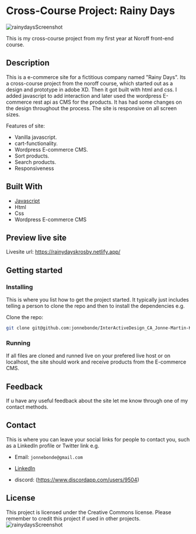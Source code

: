 # Cross-Course Project: Rainy Days

![rainydaysScreenshot](https://user-images.githubusercontent.com/71976475/203555391-02725d0a-c69f-4425-ace8-d7e06d5acec9.png)


This is my cross-course project from my first year at Noroff front-end course.

## Description
This is a e-commerce site for a fictitious company named "Rainy Days".
Its a cross-course project from the noroff course, which started out as a design and prototype in adobe XD.
Then it got built with html and css. 
I added javascript to add interaction and later used the wordpress E-commerce rest api as CMS for the products.
It has had some changes on the design throughout the process.
The site is responsive on all screen sizes.

Features of site:

- Vanilla javascript.
- cart-functionality.
- Wordpress E-commerce CMS.
- Sort products.
- Search products.
- Responsiveness

## Built With

- [Javascript](https://www.javascript.com/)
- Html
- Css
- Wordpress E-commerce CMS

## Preview live site

Livesite url: https://rainydayskrosby.netlify.app/

## Getting started

### Installing

This is where you list how to get the project started. It typically just includes telling a person to clone the repo and then to install the dependencies e.g.

Clone the repo:

```bash
git clone git@github.com:jonnebonde/InterActiveDesign_CA_Jonne-Martin-Krosby.git

```
### Running

If all files are cloned and runned live on your prefered live host or on localhost, the site should work and receive products from the E-commerce CMS.

## Feedback
If u have any useful feedback about the site let me know through one of my contact methods.

## Contact

This is where you can leave your social links for people to contact you, such as a LinkedIn profile or Twitter link e.g.

- Email: ```jonnebonde@gmail.com```

- [LinkedIn](https://www.linkedin.com/in/jonne-martin-krosby-a689ba1b1/)
- discord: (https://www.discordapp.com/users/9504)

## License

This project is licensed under the Creative Commons license.
Please remember to credit this project if used in other projects.![rainydaysScreenshot](https://user-images.githubusercontent.com/71976475/203555391-02725d0a-c69f-4425-ace8-d7e06d5acec9.png)
